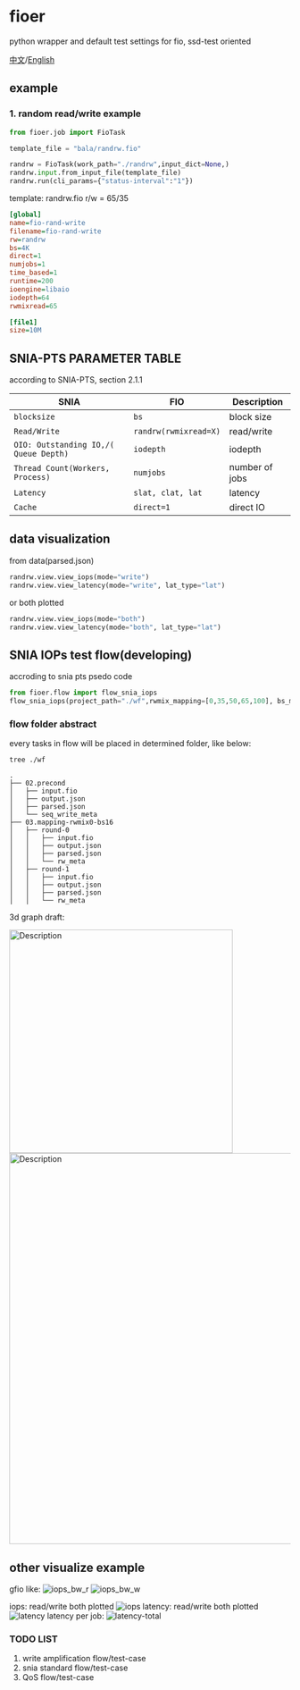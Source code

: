 # fioer
python wrapper and default test settings for fio, ssd-test oriented

[中文](./README_CN.md)/[English](./README.md)

## example 
### 1. random read/write example

```python
from fioer.job import FioTask

template_file = "bala/randrw.fio"

randrw = FioTask(work_path="./randrw",input_dict=None,)
randrw.input.from_input_file(template_file)
randrw.run(cli_params={"status-interval":"1"})
```

template: randrw.fio
r/w = 65/35
```ini
[global]
name=fio-rand-write
filename=fio-rand-write
rw=randrw
bs=4K
direct=1
numjobs=1
time_based=1
runtime=200
ioengine=libaio
iodepth=64
rwmixread=65

[file1]
size=10M

```


## SNIA-PTS PARAMETER TABLE
according to SNIA-PTS, section 2.1.1 

| SNIA  | FIO  | Description |
| --- | --- | --- |
| `blocksize` | `bs` | block size |
| `Read/Write` | `randrw(rwmixread=X)` | read/write |
| `OIO: Outstanding IO,/( Queue Depth)` | `iodepth` | iodepth |
| `Thread Count(Workers, Process)` | `numjobs` | number of jobs |
| `Latency` | `slat, clat, lat` | latency |
| `Cache` | `direct=1` | direct IO |



## data visualization
from data(parsed.json)

```python
randrw.view.view_iops(mode="write")
randrw.view.view_latency(mode="write", lat_type="lat")
```
or both plotted
```python
randrw.view.view_iops(mode="both")
randrw.view.view_latency(mode="both", lat_type="lat")
```

## SNIA IOPs test flow(developing)
accroding to snia pts psedo code
```python
from fioer.flow import flow_snia_iops
flow_snia_iops(project_path="./wf",rwmix_mapping=[0,35,50,65,100], bs_mapping=[4,8,16,32])
```

### flow folder abstract
every tasks in flow will be placed in determined folder, like below:
```shell
tree ./wf
```

```shell
.
├── 02.precond
│   ├── input.fio
│   ├── output.json
│   ├── parsed.json
│   └── seq_write_meta
├── 03.mapping-rwmix0-bs16
│   ├── round-0
│   │   ├── input.fio
│   │   ├── output.json
│   │   ├── parsed.json
│   │   └── rw_meta
│   ├── round-1
│   │   ├── input.fio
│   │   ├── output.json
│   │   ├── parsed.json
│   │   └── rw_meta
```

3d graph draft:
<div >
    <img src="./images/flow_sina_poc.png" alt="Description" width="400">
    <img src="./images/log.png" alt="Description" width="700">
</div>



## other visualize example

gfio like:
![iops_bw_r](./images/iops_bw_r.png) 
![iops_bw_w](./images/iops_bw_w.png)

iops: read/write both plotted
![iops](./images/iops_rw.png)
latency: read/write both plotted
![latency](./images/lat_rw.png)
latency per job:
![latency-total](./images/lat_perjob.png)


### TODO LIST
1. write amplification flow/test-case
2. snia standard flow/test-case
3. QoS flow/test-case